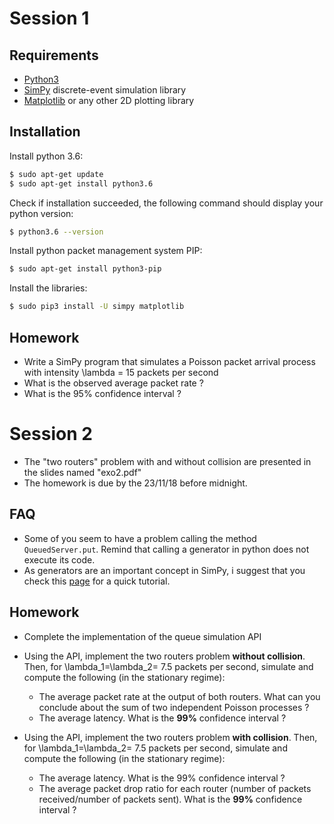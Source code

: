 # Session 1

## Requirements

  - [Python3] 
  - [SimPy] discrete-event simulation library
  - [Matplotlib] or any other 2D plotting library

## Installation

Install python 3.6:

```sh
$ sudo apt-get update
$ sudo apt-get install python3.6
```

Check if installation succeeded, the following command should display your python version:
```sh
$ python3.6 --version
```
Install python packet management system PIP:

```sh
$ sudo apt-get install python3-pip
```

Install the libraries:

```sh
$ sudo pip3 install -U simpy matplotlib
```

## Homework 
- Write a SimPy program that simulates a Poisson packet arrival process with intensity \lambda = 15 packets per second
- What is the observed average packet rate ? 
- What is the 95% confidence interval ?

   
# Session 2

- The "two routers" problem with and without collision are presented in the slides named "exo2.pdf"
- The homework is due by the 23/11/18 before midnight.

## FAQ

- Some of you seem to have a problem calling the method ```QueuedServer.put```. Remind that calling a generator in python does not execute its code.
- As generators are an important concept in SimPy, i suggest that you check this [page] for a quick tutorial. 

## Homework

* Complete the implementation of the queue simulation API
* Using the API, implement the two routers problem **without collision**. Then, for \lambda_1=\lambda_2= 7.5 packets per second, simulate and compute the following (in the stationary regime):
    * The average packet rate at the output of both routers. What can you conclude about the sum of two independent Poisson processes ?
    * The average latency. What is the **99%** confidence interval ?
* Using the API, implement the two routers problem **with collision**. Then, for \lambda_1=\lambda_2= 7.5 packets per second, simulate and compute the following (in the stationary regime):
    * The average latency. What is the 99% confidence interval ?
    * The average packet drop ratio for each router (number of packets received/number of packets sent). What is the **99%** confidence interval ?

   [Python3]: <https://www.python.org/>
   [SimPy]: <https://simpy.readthedocs.io/en/latest/contents.html>
   [Matplotlib]: <https://matplotlib.org/>
   [page]:https://www.programiz.com/python-programming/generator
